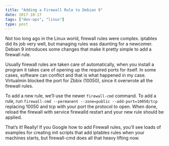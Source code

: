 ```yaml
---
title: "Adding a Firewall Rule to Debian 9"
date: 2017-10-17
tags: ["dev-ops", "linux"]
type: post
---
```


Not too long ago in the Linux world, firewall rules were complex.  iptables did
its job very well, but managing rules was daunting for a newcomer.  Debian 9
introduces some changes that make it pretty simple to add a firewall rule.

Usually firewall rules are taken care of automatically, when you install a
program it takes care of opening up the required ports for itself.  In some
cases, software can conflict and that is what happened in my case.  Virtualmin
blocked the port for Zbbix (10050), since it overwrote all the firewall rules.

To add a new rule, we’ll use the newer `firewall-cmd` command.  To add a rule,
run `firewall-cmd --permanent --zone=public --add-port=10050/tcp` replacing
10050 and tcp with your port the protocol to open.  When done, reload the
firewall with service firewalld restart and your new rule should be applied.

That’s it!  Really!  If you Google how to add Firewall rules, you’ll see loads
of examples for creating init scripts that add iptables rules when your machines
starts, but firewall-cmd does all that heavy lifting now.
